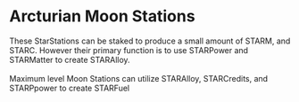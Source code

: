 # Arcturian Moon Stations

These StarStations can be staked to produce a small amount of STARM, and STARC. However their primary function is to use STARPower and STARMatter to create STARAlloy. \
\
Maximum level Moon Stations can utilize STARAlloy, STARCredits, and STARPpower to create STARFuel
